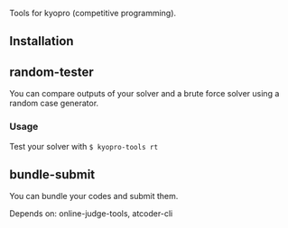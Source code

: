 Tools for kyopro (competitive programming).

## Installation

## random-tester
You can compare outputs of your solver and a brute force solver using a random case generator.

### Usage
Test your solver with
`$ kyopro-tools rt`

## bundle-submit
You can bundle your codes and submit them.

Depends on: online-judge-tools, atcoder-cli
